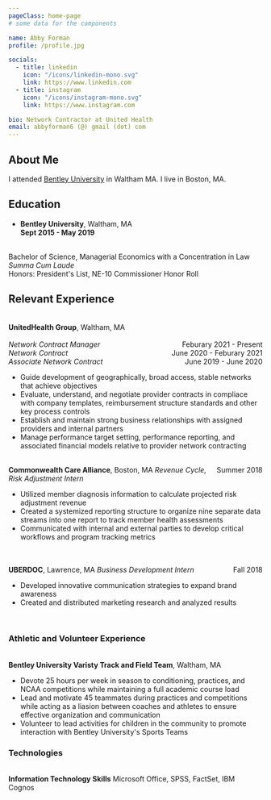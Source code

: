 ```yaml
---
pageClass: home-page
# some data for the components

name: Abby Forman
profile: /profile.jpg

socials:
  - title: linkedin
    icon: "/icons/linkedin-mono.svg"
    link: https://www.linkedin.com
  - title: instagram
    icon: "/icons/instagram-mono.svg"
    link: https://www.instagram.com

bio: Network Contractor at United Health
email: abbyforman6 (@) gmail (dot) com
---
```


<ProfileSection :frontmatter="$page.frontmatter" />

## About Me

I attended [Bentley University](https://www.bentley.edu) in Waltham MA.
I live in Boston, MA.


## Education

- **Bentley University**, Waltham, MA <br/>
**Sept 2015 - May 2019**
<br/>
Bachelor of Science, Managerial Economics with a Concentration in Law 
<br/>
<i>Summa Cum Laude</i>
<br/>
Honors: President's List, NE-10 Commissioner Honor Roll


## Relevant Experience
<br>**UnitedHealth Group**, Waltham, MA
</br>
<br>
<i>Network Contract Manager</i><span style="float: right">Feburary 2021 - Present</span>
</br>
<i>Network Contract</i><span style="float: right">June 2020 - Feburary 2021</span>
</br>
<i>Associate Network Contract</i><span style="float: right">June 2019 - June 2020</span>
<ul>
<li>Guide development of geographically, broad access, stable networks that achieve objectives</li>
<li>Evaluate, understand, and negotiate provider contracts in compliace with company templates, reimbursement structure standards and other key process controls</li>
<li>Establish and maintain strong business relationships with assigned providers and internal partners</li>
<li>Manage performance target setting, performance reporting, and associated financial models relative to provider network contracting</li>
</ul>

<br>
<b>Commonwealth Care Alliance</b>, Boston, MA<span style="float: right">Summer 2018</span>
<i>Revenue Cycle, Risk Adjustment Intern</i>
<ul>
<li>Utilized member diagnosis information to calculate projected risk adjustment revenue</li>
<li>Created a systemized reporting structure to organize nine separate data streams into one report to track member health assessments</li>
<li>Communicated with internal and external parties to develop critical workflows and program tracking metrics</li>
</ul>
</br>

<br>
<b>UBERDOC</b>, Lawrence, MA<span style="float: right">Fall 2018</span>
<i>Business Development Intern</i>
<ul>
<li>Developed innovative communication strategies to expand brand awareness</li>
<li>Created and distributed marketing research and analyzed results</li>
</ul>
</br>



### Athletic and Volunteer Experience
<br>**Bentley University Varisty Track and Field Team**, Waltham, MA
</br>
<ul>
<li>Devote 25 hours per week in season to conditioning, practices, and NCAA competitions while maintaining a full academic course load</li>
<li>Lead and motivate 45 teammates during practices and competitions while acting as a liasion between coaches and athletes to ensure effective organization and communication</li>
<li>Volunteer to lead activities for children in the community to promote interaction with Bentley University's Sports Teams</li>
</ul>


### Technologies
<br>**Information Technology Skills**
Microsoft Office, SPSS, FactSet, IBM Cognos


<!-- Custom style for this page -->

<style lang="stylus">

.theme-container.home-page .page
  font-size 14px
  font-family "lucida grande", "lucida sans unicode", lucida, "Helvetica Neue", Helvetica, Arial, sans-serif;
  p
    margin 0 0 0.5rem
  p, ul, ol
    line-height normal
  a
    font-weight normal
  .theme-default-content:not(.custom) > h2
    margin-bottom 0.5rem
  .theme-default-content:not(.custom) > h2:first-child + p
    margin-top 0.5rem
  .theme-default-content:not(.custom) > h3
    padding-top 4rem

  /* Override */
  .md-card
    margin-top 0.5em
    .card-image
      padding 0.2rem
      img
        max-width 120px
        max-height 120px
    .card-content p
      -webkit-margin-after 0.2em

@media (max-width: 419px)
  .theme-container.home-page .page
    p, ul, ol
      line-height 1.5

    .md-card
      .card-image
        img 
          width 100%
          max-width 400px

</style>
